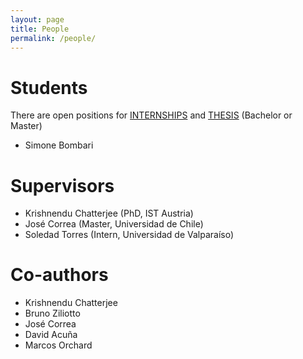 ```yaml
---
layout: page
title: People
permalink: /people/
---
```


# Students

There are open positions for [INTERNSHIPS](https://phd.pages.ist.ac.at/internships/) and [THESIS](https://phd.pages.ist.ac.at/bsms-thesis/) (Bachelor or Master)

- Simone Bombari

# Supervisors

- Krishnendu Chatterjee (PhD, IST Austria)
- José Correa (Master, Universidad de Chile)
- Soledad Torres (Intern, Universidad de Valparaíso)

# Co-authors

- Krishnendu Chatterjee
- Bruno Ziliotto
- José Correa
- David Acuña
- Marcos Orchard